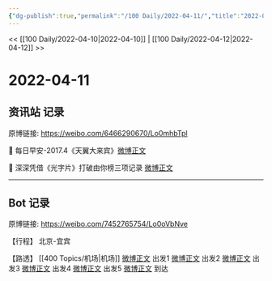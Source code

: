 ```yaml
---
{"dg-publish":true,"permalink":"/100 Daily/2022-04-11/","title":"2022-04-11","created":"2022-11-21T16:35:59.000+08:00","updated":"2023-04-11T14:46:34.000+08:00"}
---
```



<< [[100 Daily/2022-04-10\|2022-04-10]] | [[100 Daily/2022-04-12\|2022-04-12]] >>

# 2022-04-11

## 资讯站 记录

原博链接: https://weibo.com/6466290670/Lo0mhbTpl

🌟 每日早安-2017.4《天翼大来宾》[微博正文](https://weibo.com/detail/4756992365955020)

🌟 深深凭借《光字片》打破由你榜三项记录
[微博正文](https://weibo.com/detail/4757085743484877)

---
## Bot 记录

原博链接: https://weibo.com/7452765754/Lo0oVbNve

【行程】
北京-宜宾

【路透】
[[400 Topics/机场\|机场]]
[微博正文](https://weibo.com/detail/4757112678517432) 出发1
[微博正文](https://weibo.com/detail/4757103187069316) 出发2
[微博正文](https://weibo.com/detail/4757090592099445) 出发3
[微博正文](https://weibo.com/detail/4757094496469959) 出发4
[微博正文](https://weibo.com/detail/4757113534156120) 出发5
[微博正文](https://weibo.com/detail/4757164676353021) 到达
